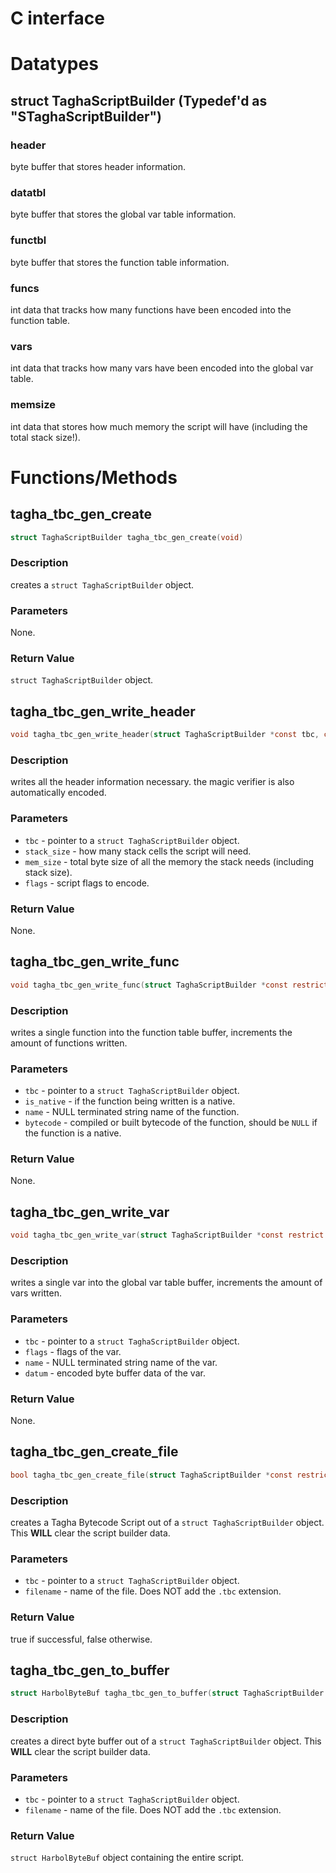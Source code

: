 # C interface

# Datatypes

## struct TaghaScriptBuilder (Typedef'd as "STaghaScriptBuilder")

### header
byte buffer that stores header information.

### datatbl
byte buffer that stores the global var table information.

### functbl
byte buffer that stores the function table information.

### funcs
int data that tracks how many functions have been encoded into the function table.

### vars
int data that tracks how many vars have been encoded into the global var table.

### memsize
int data that stores how much memory the script will have (including the total stack size!).


# Functions/Methods

## tagha_tbc_gen_create
```c
struct TaghaScriptBuilder tagha_tbc_gen_create(void)
```

### Description
creates a `struct TaghaScriptBuilder` object.

### Parameters
None.

### Return Value
`struct TaghaScriptBuilder` object.


## tagha_tbc_gen_write_header
```c
void tagha_tbc_gen_write_header(struct TaghaScriptBuilder *const tbc, const uint32_t stack_size, const uint32_t mem_size, const uint8_t flags)
```

### Description
writes all the header information necessary. the magic verifier is also automatically encoded.

### Parameters
* `tbc` - pointer to a `struct TaghaScriptBuilder` object.
* `stack_size` - how many stack cells the script will need.
* `mem_size` - total byte size of all the memory the stack needs (including stack size).
* `flags` - script flags to encode.

### Return Value
None.


## tagha_tbc_gen_write_func
```c
void tagha_tbc_gen_write_func(struct TaghaScriptBuilder *const restrict tbc, const bool is_native, const char name[restrict static 1], const struct HarbolByteBuf *const restrict bytecode)
```

### Description
writes a single function into the function table buffer, increments the amount of functions written.

### Parameters
* `tbc` - pointer to a `struct TaghaScriptBuilder` object.
* `is_native` - if the function being written is a native.
* `name` - NULL terminated string name of the function.
* `bytecode` - compiled or built bytecode of the function, should be `NULL` if the function is a native.

### Return Value
None.


## tagha_tbc_gen_write_var
```c
void tagha_tbc_gen_write_var(struct TaghaScriptBuilder *const restrict tbc, const uint8_t flags, const char name[restrict static 1], const struct HarbolByteBuf *const restrict datum)
```

### Description
writes a single var into the global var table buffer, increments the amount of vars written.

### Parameters
* `tbc` - pointer to a `struct TaghaScriptBuilder` object.
* `flags` - flags of the var.
* `name` - NULL terminated string name of the var.
* `datum` - encoded byte buffer data of the var.

### Return Value
None.


## tagha_tbc_gen_create_file
```c
bool tagha_tbc_gen_create_file(struct TaghaScriptBuilder *const restrict tbc, const char filename[restrict static 1])
```

### Description
creates a Tagha Bytecode Script out of a `struct TaghaScriptBuilder` object.
This **WILL** clear the script builder data.

### Parameters
* `tbc` - pointer to a `struct TaghaScriptBuilder` object.
* `filename` - name of the file. Does NOT add the `.tbc` extension.

### Return Value
true if successful, false otherwise.


## tagha_tbc_gen_to_buffer
```c
struct HarbolByteBuf tagha_tbc_gen_to_buffer(struct TaghaScriptBuilder *const tbc)
```

### Description
creates a direct byte buffer out of a `struct TaghaScriptBuilder` object.
This **WILL** clear the script builder data.

### Parameters
* `tbc` - pointer to a `struct TaghaScriptBuilder` object.
* `filename` - name of the file. Does NOT add the `.tbc` extension.

### Return Value
`struct HarbolByteBuf` object containing the entire script.
